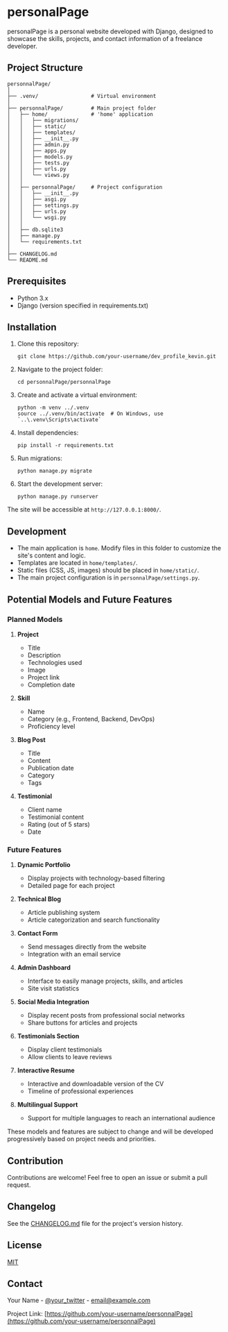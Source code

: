 # personalPage

personalPage is a personal website developed with Django, designed to showcase the skills, projects, and contact information of a freelance developer.

## Project Structure

```
personnalPage/
│
├── .venv/                 # Virtual environment
│
├── personnalPage/         # Main project folder
│   ├── home/              # 'home' application
│   │   ├── migrations/
│   │   ├── static/
│   │   ├── templates/
│   │   ├── __init__.py
│   │   ├── admin.py
│   │   ├── apps.py
│   │   ├── models.py
│   │   ├── tests.py
│   │   ├── urls.py
│   │   └── views.py
│   │
│   ├── personnalPage/     # Project configuration
│   │   ├── __init__.py
│   │   ├── asgi.py
│   │   ├── settings.py
│   │   ├── urls.py
│   │   └── wsgi.py
│   │
│   ├── db.sqlite3
│   ├── manage.py
│   └── requirements.txt
│
├── CHANGELOG.md
└── README.md
```

## Prerequisites

- Python 3.x
- Django (version specified in requirements.txt)

## Installation

1. Clone this repository:
   ```
   git clone https://github.com/your-username/dev_profile_kevin.git
   ```

2. Navigate to the project folder:
   ```
   cd personnalPage/personnalPage
   ```

3. Create and activate a virtual environment:
   ```
   python -m venv ../.venv
   source ../.venv/bin/activate  # On Windows, use `..\.venv\Scripts\activate`
   ```

4. Install dependencies:
   ```
   pip install -r requirements.txt
   ```

5. Run migrations:
   ```
   python manage.py migrate
   ```

6. Start the development server:
   ```
   python manage.py runserver
   ```

The site will be accessible at `http://127.0.0.1:8000/`.

## Development

- The main application is `home`. Modify files in this folder to customize the site's content and logic.
- Templates are located in `home/templates/`.
- Static files (CSS, JS, images) should be placed in `home/static/`.
- The main project configuration is in `personnalPage/settings.py`.

## Potential Models and Future Features

### Planned Models

1. **Project**
   - Title
   - Description
   - Technologies used
   - Image
   - Project link
   - Completion date

2. **Skill**
   - Name
   - Category (e.g., Frontend, Backend, DevOps)
   - Proficiency level

3. **Blog Post**
   - Title
   - Content
   - Publication date
   - Category
   - Tags

4. **Testimonial**
   - Client name
   - Testimonial content
   - Rating (out of 5 stars)
   - Date

### Future Features

1. **Dynamic Portfolio**
   - Display projects with technology-based filtering
   - Detailed page for each project

2. **Technical Blog**
   - Article publishing system
   - Article categorization and search functionality

3. **Contact Form**
   - Send messages directly from the website
   - Integration with an email service

4. **Admin Dashboard**
   - Interface to easily manage projects, skills, and articles
   - Site visit statistics

5. **Social Media Integration**
   - Display recent posts from professional social networks
   - Share buttons for articles and projects

6. **Testimonials Section**
   - Display client testimonials
   - Allow clients to leave reviews

7. **Interactive Resume**
   - Interactive and downloadable version of the CV
   - Timeline of professional experiences

8. **Multilingual Support**
   - Support for multiple languages to reach an international audience

These models and features are subject to change and will be developed progressively based on project needs and priorities.

## Contribution

Contributions are welcome! Feel free to open an issue or submit a pull request.

## Changelog

See the [CHANGELOG.md](CHANGELOG.md) file for the project's version history.

## License

[MIT](https://choosealicense.com/licenses/mit/)

## Contact

Your Name - [@your_twitter](https://twitter.com/your_twitter) - email@example.com

Project Link: [https://github.com/your-username/personnalPage](https://github.com/your-username/personnalPage)